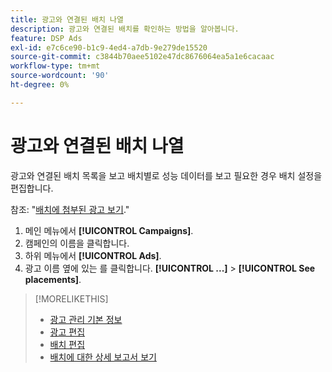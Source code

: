 ```yaml
---
title: 광고와 연결된 배치 나열
description: 광고와 연결된 배치를 확인하는 방법을 알아봅니다.
feature: DSP Ads
exl-id: e7c6ce90-b1c9-4ed4-a7db-9e279de15520
source-git-commit: c3844b70aee5102e47dc8676064ea5a1e6cacaac
workflow-type: tm+mt
source-wordcount: '90'
ht-degree: 0%

---
```


# 광고와 연결된 배치 나열

광고와 연결된 배치 목록을 보고 배치별로 성능 데이터를 보고 필요한 경우 배치 설정을 편집합니다.

참조: &quot;[배치에 첨부된 광고 보기](/help/dsp/campaign-management/ads/ad-attach-to-placement.md#view-ads-campaign).&quot;

1. 메인 메뉴에서 **[!UICONTROL Campaigns]**.
1. 캠페인의 이름을 클릭합니다.
1. 하위 메뉴에서 **[!UICONTROL Ads]**.
1. 광고 이름 옆에 있는 를 클릭합니다.  **[!UICONTROL ...]** > **[!UICONTROL See placements]**.

>[!MORELIKETHIS]
>
>* [광고 관리 기본 정보](ad-about.md)
>* [광고 편집](ad-edit.md)
>* [배치 편집](/help/dsp/campaign-management/placements/placement-edit.md)
>* [배치에 대한 상세 보고서 보기](/help/dsp/campaign-management/placements/placement-view-report.md)
